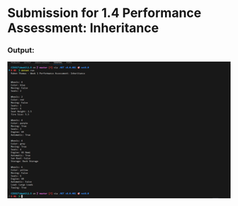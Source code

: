 <h1>Submission for 1.4 Performance Assessment: Inheritance</h1>

<h3>Output:</h3>
<img src="./Output/1.png">